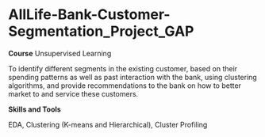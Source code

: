 # AllLife-Bank-Customer-Segmentation_Project_GAP
**Course** Unsupervised Learning

To identify different segments in the existing customer, based on their spending patterns as well as past interaction with the bank, using clustering algorithms, and provide recommendations to the bank on how to better market to and service these customers.

**Skills and Tools**

EDA, Clustering (K-means and Hierarchical), Cluster Profiling
